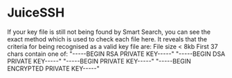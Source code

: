 # JuiceSSH


If your key file is still not being found by Smart Search, you can see the exact method which is used to check each file here.
It reveals that the criteria for being recognised as a valid key file are:
File size < 8kb
First 37 chars contain one of:
"-----BEGIN RSA PRIVATE KEY-----"
"-----BEGIN DSA PRIVATE KEY-----"
"-----BEGIN PRIVATE KEY-----"
"-----BEGIN ENCRYPTED PRIVATE KEY-----"